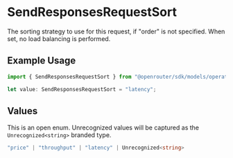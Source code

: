 # SendResponsesRequestSort

The sorting strategy to use for this request, if "order" is not specified. When set, no load balancing is performed.

## Example Usage

```typescript
import { SendResponsesRequestSort } from "@openrouter/sdk/models/operations";

let value: SendResponsesRequestSort = "latency";
```

## Values

This is an open enum. Unrecognized values will be captured as the `Unrecognized<string>` branded type.

```typescript
"price" | "throughput" | "latency" | Unrecognized<string>
```